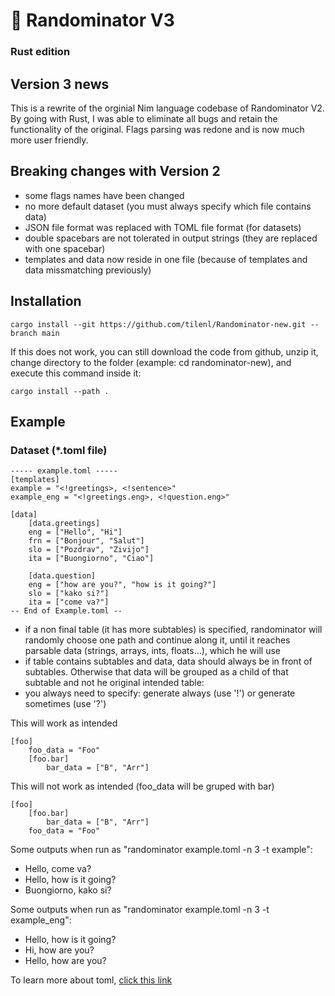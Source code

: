 # 🤖 Randominator V3
### Rust edition

## Version 3 news
This is a rewrite of the orginial Nim language codebase of Randominator V2.
By going with Rust, I was able to eliminate all bugs and retain the functionality of the original.
Flags parsing was redone and is now much more user friendly.

## Breaking changes with Version 2
 - some flags names have been changed
 - no more default dataset (you must always specify which file contains data)
 - JSON file format was replaced with TOML file format (for datasets)
 - double spacebars are not tolerated in output strings (they are replaced with one spacebar)
 - templates and data now reside in one file (because of templates and data missmatching previously)

## Installation
    cargo install --git https://github.com/tilenl/Randominator-new.git --branch main

If this does not work, you can still download the code from github, unzip it, change directory to the folder (example: cd randominator-new), and execute this command inside it:

    cargo install --path .

## Example

### Dataset (*.toml file)
    ----- example.toml -----
    [templates]
    example = "<!greetings>, <!sentence>"
    example_eng = "<!greetings.eng>, <!question.eng>"

    [data]
        [data.greetings]
        eng = ["Hello", "Hi"]
        frn = ["Bonjour", "Salut"]
        slo = ["Pozdrav", "Zivijo"]
        ita = ["Buongiorno", "Ciao"]

        [data.question]
        eng = ["how are you?", "how is it going?"]
        slo = ["kako si?"]
        ita = ["come va?"]
    -- End of Example.toml --
 - if a non final table (it has more subtables) is specified, randominator will randomly choose one path and continue along it, until it reaches parsable data (strings, arrays, ints, floats...), which he will use
 - if table contains subtables and data, data should always be in front of subtables. Otherwise that data will be grouped as a child of that subtable and not he original intended table:
 - you always need to specify: generate always (use '!') or generate sometimes (use '?')
 
This will work as intended

    [foo]                              
        foo_data = "Foo"            
        [foo.bar]                       
            bar_data = ["B", "Arr"]  
 
This will not work as intended (foo_data will be gruped with bar)

    [foo]                              
        [foo.bar]                       
            bar_data = ["B", "Arr"]  
        foo_data = "Foo"            

Some outputs when run as "randominator example.toml -n 3 -t example":

 - Hello, come va?
 - Hello, how is it going?
 - Buongiorno, kako si?

Some outputs when run as "randominator example.toml -n 3 -t example_eng":

 - Hello, how is it going?
 - Hi, how are you?
 - Hello, how are you?


To learn more about toml, [click this link](https://learnxinyminutes.com/docs/toml/)
